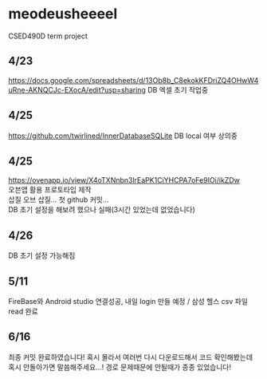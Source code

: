 # meodeusheeeel
CSED490D term project

## 4/23
https://docs.google.com/spreadsheets/d/13Ob8b_C8ekokKFDriZQ4OHwW4uRne-AKNQCJc-EXocA/edit?usp=sharing
DB 엑셀 초기 작업중

## 4/25
https://github.com/twirlined/InnerDatabaseSQLite
DB local 여부 상의중

## 4/25
https://ovenapp.io/view/X4oTXNnbn3lrEaPK1CiYHCPA7oFe9IOi/ikZDw   
오븐앱 활용 프로토타입 제작   
삽질 오브 삽질... 첫 github 커밋...   
DB 초기 설정을 해보려 했으나 실패(3시간 있었는데 없었습니다)

## 4/26   
DB 초기 설정 가능해짐

## 5/11
FireBase와 Android studio 연결성공, 내일 login 만들 예정 / 삼성 헬스 csv 파일 read 완료

## 6/16
최종 커밋 완료하였습니다!
혹시 몰라서 여러번 다시 다운로드해서 코드 확인해봤는데 혹시 안돌아가면 말씀해주세요...! 경로 문제때문에 안될때가 종종 있었습니다!
